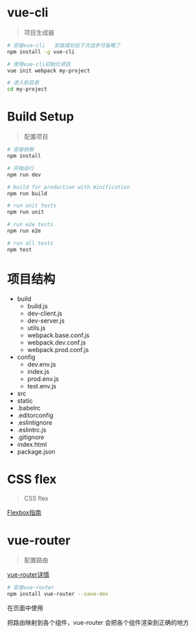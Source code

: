 # vue-cli

> 项目生成器

``` bash
# 安装vue-cli   安装成功后下次这步可省略了
npm install -g vue-cli

# 使用vue-cli初始化项目
vue init webpack my-project

# 进入到目录
cd my-project
```

# Build Setup

> 配置项目

```bash
# 安装依赖
npm install

# 开始运行
npm run dev

# build for production with minification
npm run build

# run unit tests
npm run unit

# run e2e tests
npm run e2e

# run all tests
npm test
```

# 项目结构
- build
    - build.js
    - dev-client.js
    - dev-server.js
    - utils.js
    - webpack.base.conf.js
    - webpack.dev.conf.js
    - webpack.prod.conf.js
- config
    - dev.env.js
    - index.js
    - prod.env.js
    - test.env.js
- src
- static
- .babelrc
- .editorconfig
- .eslintignore
- .eslintrc.js
- .gitignore
- index.html
- package.json



# CSS flex

> CSS flex

[Flexbox指南](http://www.w3cplus.com/css3/a-guide-to-flexbox-new.html)

# vue-router

> 配置路由

[vue-router详情](http://router.vuejs.org/zh-cn/index.html)

```bash
# 安装vue-router
npm install vue-router --save-dev
```
在页面中使用<vue-router></vue-router>

把路由映射到各个组件，vue-router 会把各个组件渲染到正确的地方
